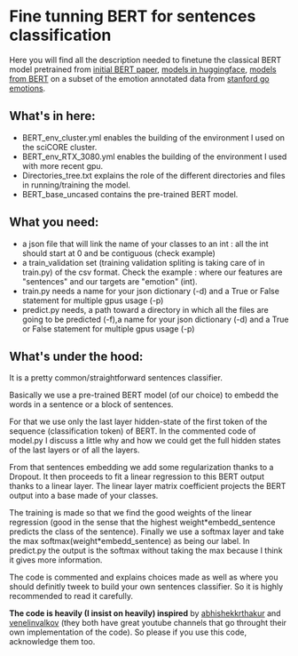 # Fine tunning BERT for sentences classification

Here you will find all the description needed to finetune the classical BERT model pretrained from [initial BERT paper](https://arxiv.org/pdf/1810), [models in huggingface](https://huggingface.co/models), [models from BERT](https://github.com/google-research/bert) on a subset of the emotion annotated data from [stanford go emotions](https://github.com/google-research/google-research/tree/master/goemotions).


## What's in here:
- BERT_env_cluster.yml enables the building of the environment I used on the sciCORE cluster. 
- BERT_env_RTX_3080.yml enables the building of the environment I used with more recent gpu.
- Directories_tree.txt explains the role of the different directories and files in running/training the model.
- BERT_base_uncased contains the pre-trained BERT model.


## What you need:
- a json file that will link the name of your classes to an int : all the int should start at 0 and be contiguous (check example)
- a train_validation set (training validation spliting is taking care of in train.py) of the csv format. Check the example : where our features are "sentences" and our targets are "emotion" (int).
- train.py needs a name for your json dictionary (-d) and a True or False statement for multiple gpus usage (-p)
- predict.py needs, a path toward a directory in which all the files are going to be predicted (-f),a name for your json dictionary (-d) and a True or False statement for multiple gpus usage (-p)


## What's under the hood:
It is a pretty common/straightforward sentences classifier.

Basically we use a pre-trained BERT model (of our choice) to embedd the words in a sentence or a block of sentences.

For that we use only the last layer hidden-state of the first token of the sequence (classification token) of BERT. In the commented code of model.py I discuss a little why and how we could get the full hidden states of the last layers or of all the layers.

From that sentences embedding we add some regularization thanks to a Dropout. It then proceeds to fit a linear regression to this BERT output thanks to a linear layer. The linear layer matrix coefficient projects the BERT output into a base made of your classes.

The training is made so that we find the good weights of the linear regression (good in the sense that the highest weight\*embedd_sentence predicts the class of the sentence). Finally we use a softmax layer and take the max softmax(weight\*embedd_sentence) as being our label. In predict.py the output is the softmax without taking the max because I think it gives more information.


The code is commented and explains choices made as well as where you should definitly tweek to build your own sentences classifier. So it is highly recommended to read it carefully.


**The code is heavily (I insist on heavily) inspired** by [abhishekkrthakur](https://github.com/abhishekkrthakur/bert-sentiment/) and [venelinvalkov](https://github.com/curiousily/Getting-Things-Done-with-Pytorch/blob/master/08.sentiment-analysis-with-bert.ipynb) (they both have great youtube channels that go throught their own implementation of the code). So please if you use this code, acknowledge them too.
